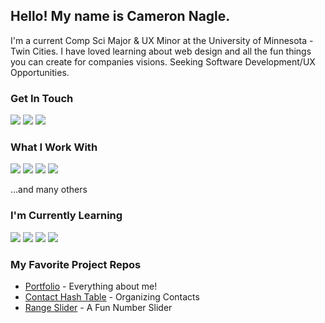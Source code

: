 ## Hello! My name is Cameron Nagle.

I'm a current Comp Sci Major & UX Minor at the University of Minnesota - Twin Cities. I have loved learning about web design and all the fun things you can create for companies visions. Seeking Software Development/UX Opportunities.

### Get In Touch
<a href="mailto:camnag01@gmail.com"><img src="https://img.shields.io/badge/Gmail-D14836?style=for-the-badge&logo=gmail&logoColor=white"></a> <a href="www.linkedin.com/in/cameron-nagle01"><img src="https://img.shields.io/badge/LinkedIn-0077B5?style=for-the-badge&logo=linkedin&logoColor=white"></a> <a href="https://www.danny-berger.dev"><img src="https://img.shields.io/badge/portfolio-0A0A0A?style=for-the-badge&logo=dev.to&logoColor=white"></a> 

### What I Work With
<img src="https://img.shields.io/badge/Python-3776AB?style=for-the-badge&logo=python&logoColor=white"> <img src="https://img.shields.io/badge/
C++-00599C?style=for-the-badge&logo=c++&logoColor=white"> <img
src="https://img.shields.io/badge/C-A8B9CC?style=for-the-badge&logo=c&logoColor=white"> <img
src="https://img.shields.io/badge/OCaml-EC6813?style=for-the-badge&logo=ocaml&logoColor=white">

...and many others

### I'm Currently Learning
<img src="https://img.shields.io/badge/JavaScript-F7DF1E?style=for-the-badge&logo=javascript&logoColor=black"> <img src="https://img.shields.io/badge/HTML5-E34F26?style=for-the-badge&logo=html5&logoColor=white"> <img src="https://img.shields.io/badge/CSS3-1572B6?style=for-the-badge&logo=css3&logoColor=white"> <img src="https://img.shields.io/badge/React-20232A?style=for-the-badge&logo=react&logoColor=61DAFB"> 


### My Favorite Project Repos
* <a href="https://github.com/CamNagle24/nagle-portfolio">Portfolio</a> - Everything about me!
* <a href="https://github.com/CamNagle24/Contact_Hash_Table">Contact Hash Table</a> - Organizing Contacts
* <a href="https://github.com/CamNagle24/Range-Slider">Range Slider</a> - A Fun Number Slider